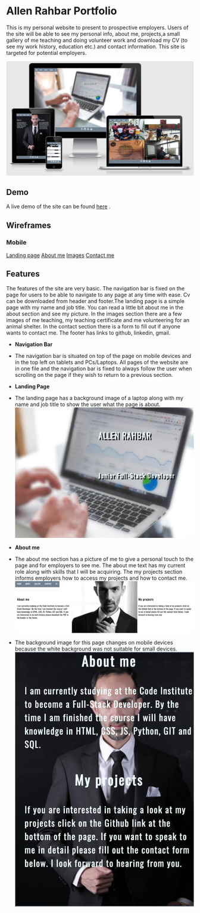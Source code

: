 # Allen Rahbar Portfolio
This is my personal website to present to prospective employers. Users of the site will be able to see my personal info, about me, projects,a small gallery of me teaching and doing volunteer work and download my CV (to see my work history, education etc.) and contact information. This site is targeted for potential employers.

![Responsiveness](assets/images/responsive.png)

## Demo 
A live demo of the site can be found  [here](https://allenrahbar.github.io/projectone/) .

## Wireframes
### Mobile
[Landing page](assets/wireframes/wiremainmobile.png)
[About me](assets/wireframes/wireaboutmobile.png)
[Images](assets/wireframes/wireimagesmobile.png)
[Contact me](assets/wireframes/wirecontactmobile.png)



## Features
The features of the site are very basic. The navigation bar is fixed on the page for users to be able to navigate to any page at any time with ease. Cv can be downloaded from header and footer.The landing page is a simple page with my name and job title. You can read a little bit about me in the about section and see my picture. In the images section there are a few images of me teaching, my teaching certificate and me volunteering for an animal shelter. In the contact section there is a form to fill out if anyone wants to contact me. The footer has links to github, linkedin, gmail. 

- __Navigation Bar__
- The navigation bar is situated on top of the page on mobile devices and in the top left on tablets and PCs/Laptops. All pages of the website are in one file and the navigation bar is fixed to always follow the user when scrolling on the page if they wish to return to a previous section.

- __Landing Page__
- The landing page has a background image of a laptop along with my name and job title to show the user what the page is about.
![Landing Page](assets/images/landingpage.png)

- __About me__
- The about me section has a picture of me to give a personal touch to the page and for employers to see me. The about me text has my current role along with skills that I will be acquiring. The my projects section informs employers how to access my projects and how to contact me.
![About me](assets/images/aboutme.png)
- The background image for this page changes on mobile devices because the white background was not suitable for small devices.
![About me](assets/images/aboutmemobile.png)









